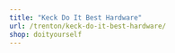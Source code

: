 ```yaml
---
title: "Keck Do It Best Hardware"
url: /trenton/keck-do-it-best-hardware/
shop: doityourself
---
```

